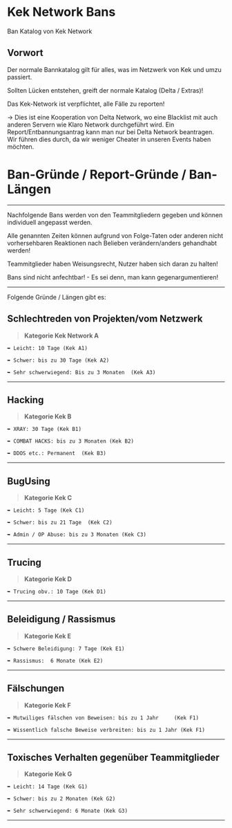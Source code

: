 # Kek Network Bans
Ban Katalog von Kek Network

## Vorwort

Der normale Bannkatalog gilt für alles, was im Netzwerk von Kek und umzu passiert.

Sollten Lücken entstehen, greift der normale Katalog (Delta / Extras)!

Das Kek-Network ist verpflichtet, alle Fälle zu reporten!

-> Dies ist eine Kooperation von Delta Network, wo eine Blacklist mit auch anderen Servern wie Klaro Network durchgeführt wird.
Ein Report/Entbannungsantrag kann man nur bei Delta Network beantragen. Wir führen dies durch, da wir weniger Cheater in unseren Events haben möchten.

# Ban-Gründe / Report-Gründe / Ban-Längen
----------------------------------------------------------

Nachfolgende Bans werden von den Teammitgliedern gegeben und können individuell angepasst werden.

Alle genannten Zeiten können aufgrund von Folge-Taten oder anderen nicht vorhersehbaren Reaktionen nach Belieben verändern/anders gehandhabt werden!

Teammitglieder haben Weisungsrecht, Nutzer haben sich daran zu halten!

Bans sind nicht anfechtbar! - Es sei denn, man kann gegenargumentieren!

----------------------------------------------------------

Folgende Gründe / Längen gibt es:

## Schlechtreden von Projekten/vom Netzwerk
> **Kategorie Kek Network A**
```
➥ Leicht: 10 Tage (Kek A1)

➥ Schwer: bis zu 30 Tage (Kek A2)

➥ Sehr schwerwiegend: Bis zu 3 Monaten  (Kek A3)
```
----------------------------------------------------------

## Hacking
> **Kategorie Kek B**
```
➥ XRAY: 30 Tage (Kek B1)

➥ COMBAT HACKS: bis zu 3 Monaten (Kek B2)

➥ DDOS etc.: Permanent  (Kek B3)
```
----------------------------------------------------------

## BugUsing
> **Kategorie Kek C**
```
➥ Leicht: 5 Tage (Kek C1)

➥ Schwer: bis zu 21 Tage  (Kek C2)

➥ Admin / OP Abuse: bis zu 3 Monaten (Kek C3)
```
----------------------------------------------------------

## Trucing
> **Kategorie Kek D**
```
➥ Trucing obv.: 10 Tage (Kek D1)

```
----------------------------------------------------------

## Beleidigung / Rassismus
> **Kategorie Kek E**
```
➥ Schwere Beleidigung: 7 Tage (Kek E1)

➥ Rassismus:  6 Monate (Kek E2)

```
----------------------------------------------------------

## Fälschungen
> **Kategorie Kek F**
```
➥ Mutwiliges fälschen von Beweisen: bis zu 1 Jahr     (Kek F1) 

➥ Wissentlich falsche Beweise verbreiten: bis zu 1 Jahr (Kek F1)

```
----------------------------------------------------------

## Toxisches Verhalten gegenüber  Teammitglieder 
> **Kategorie Kek G**
```
➥ Leicht: 14 Tage (Kek G1) 

➥ Schwer: bis zu 2 Monaten (Kek G2)

➥ Sehr schwerwiegend: 6 Monate (Kek G3)

```
----------------------------------------------------------
